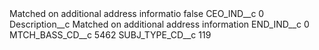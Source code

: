 <?xml version="1.0" encoding="UTF-8"?>
<CustomMetadata xmlns="http://soap.sforce.com/2006/04/metadata" xmlns:xsi="http://www.w3.org/2001/XMLSchema-instance" xmlns:xsd="http://www.w3.org/2001/XMLSchema">
    <label>Matched on additional address informatio</label>
    <protected>false</protected>
    <values>
        <field>CEO_IND__c</field>
        <value xsi:type="xsd:string">0</value>
    </values>
    <values>
        <field>Description__c</field>
        <value xsi:type="xsd:string">Matched on additional address information</value>
    </values>
    <values>
        <field>END_IND__c</field>
        <value xsi:type="xsd:string">0</value>
    </values>
    <values>
        <field>MTCH_BASS_CD__c</field>
        <value xsi:type="xsd:string">5462</value>
    </values>
    <values>
        <field>SUBJ_TYPE_CD__c</field>
        <value xsi:type="xsd:string">119</value>
    </values>
</CustomMetadata>
